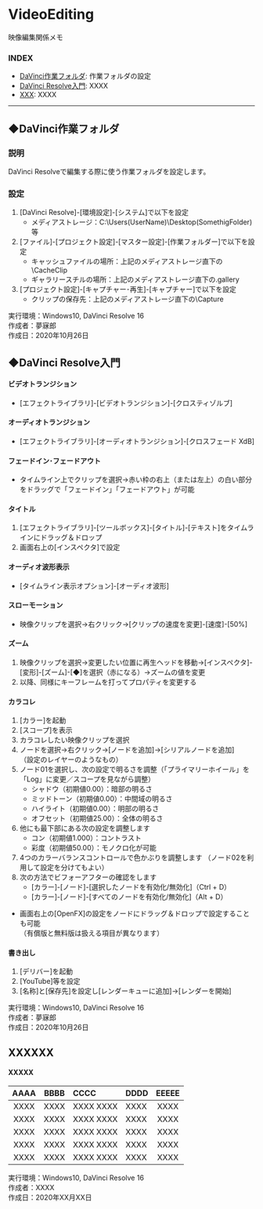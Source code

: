 # VideoEditing
映像編集関係メモ


### <b>INDEX</b>
* [DaVinci作業フォルダ](#daVinciFolder): 作業フォルダの設定
* [DaVinci Resolve入門](#DaVinciFirstStep): XXXX
* [XXX](#XXXX): XXXX

***


<a name="daVinciFolder"></a>
## ◆DaVinci作業フォルダ

### 説明
DaVinci Resolveで編集する際に使う作業フォルダを設定します。

### 設定
1. [DaVinci Resolve]-[環境設定]-[システム]で以下を設定
    * メディアストレージ：C:\Users\(UserName)\Desktop\(SomethigFolder) 等
1. [ファイル]-[プロジェクト設定]-[マスター設定]-[作業フォルダー]で以下を設定
    * キャッシュファイルの場所：上記のメディアストレージ直下の\CacheClip
    * ギャラリースチルの場所：上記のメディアストレージ直下の\.gallery
1. [プロジェクト設定]-[キャプチャー･再生]-[キャプチャー]で以下を設定
    * クリップの保存先：上記のメディアストレージ直下の\Capture

実行環境：Windows10, DaVinci Resolve 16      
作成者：夢寐郎  
作成日：2020年10月26日  



<a name="DaVinciFirstStep"></a>
## ◆DaVinci Resolve入門

#### ビデオトランジション
 * [エフェクトライブラリ]-[ビデオトランジション]-[クロスティゾルブ]

#### オーディオトランジション
 * [エフェクトライブラリ]-[オーディオトランジション]-[クロスフェード XdB]

#### フェードイン･フェードアウト
 * タイムライン上でクリップを選択→赤い枠の右上（または左上）の白い部分をドラッグで「フェードイン」「フェードアウト」が可能

#### タイトル
1. [エフェクトライブラリ]-[ツールボックス]-[タイトル]-[テキスト]をタイムラインにドラッグ＆ドロップ
1. 画面右上の[インスペクタ]で設定

#### オーディオ波形表示
 * [タイムライン表示オプション]-[オーディオ波形]

#### スローモーション
 * 映像クリップを選択→右クリック→[クリップの速度を変更]-[速度]-[50%]

#### ズーム
1. 映像クリップを選択→変更したい位置に再生ヘッドを移動→[インスペクタ]-[変形]-[ズーム]-[◆]を選択（赤になる）→ズームの値を変更
1. 以降、同様にキーフレームを打ってプロパティを変更する

#### カラコレ
1. [カラー]を起動
1. [スコープ]を表示
1. カラコレしたい映像クリップを選択
1. ノードを選択→右クリック→[ノードを追加]→[シリアルノードを追加]  
    （設定のレイヤーのようなもの）
1. ノード01を選択し、次の設定で明るさを調整（「プライマリーホイール」を「Log」に変更／スコープを見ながら調整）  
    * シャドウ（初期値0.00）：暗部の明るさ
    * ミッドトーン（初期値0.00）：中間域の明るさ
    * ハイライト（初期値0.00）：明部の明るさ
    * オフセット（初期値25.00）：全体の明るさ
1. 他にも最下部にある次の設定を調整します
    * コン（初期値1.000）：コントラスト
    * 彩度（初期値50.00）：モノクロ化が可能
1. 4つのカラーバランスコントロールで色かぶりを調整します
    （ノード02を利用して設定を分けてもよい）
1. 次の方法でビフォーアフターの確認をします
    * [カラー]-[ノード]-[選択したノードを有効化/無効化]（Ctrl + D）
    * [カラー]-[ノード]-[すべてのノードを有効化/無効化]（Alt + D）

* 画面右上の[OpenFX]の設定をノードにドラッグ＆ドロップで設定することも可能  
    （有償版と無料版は扱える項目が異なります）

#### 書き出し
1. [デリバー]を起動
1. [YouTube]等を設定
1. [名称]と[保存先]を設定し[レンダーキューに追加]→[レンダーを開始]

実行環境：Windows10, DaVinci Resolve 16      
作成者：夢寐郎  
作成日：2020年10月26日  



<a name="XXXXX"></a>
## XXXXXX

#### XXXXX

|AAAA|BBBB|CCCC|DDDD|EEEEE|
|:--:|:--:|:--|:--|:--:|
|XXXX|XXXX|XXXX XXXX|XXXX|XXXX|
|XXXX|XXXX|XXXX XXXX|XXXX|XXXX|
|XXXX|XXXX|XXXX XXXX|XXXX|XXXX|
|XXXX|XXXX|XXXX XXXX|XXXX|XXXX|
|XXXX|XXXX|XXXX XXXX|XXXX|XXXX|

実行環境：Windows10, DaVinci Resolve 16      
作成者：XXXX  
作成日：2020年XX月XX日  